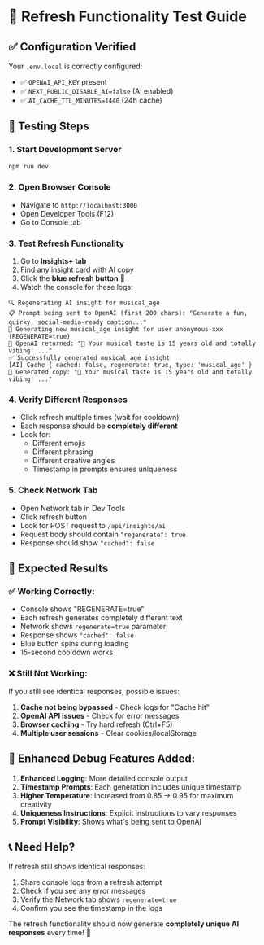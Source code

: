 # 🔄 Refresh Functionality Test Guide

## ✅ Configuration Verified
Your `.env.local` is correctly configured:
- ✅ `OPENAI_API_KEY` present
- ✅ `NEXT_PUBLIC_DISABLE_AI=false` (AI enabled)
- ✅ `AI_CACHE_TTL_MINUTES=1440` (24h cache)

## 🧪 Testing Steps

### 1. **Start Development Server**
```bash
npm run dev
```

### 2. **Open Browser Console**
- Navigate to `http://localhost:3000`
- Open Developer Tools (F12)
- Go to Console tab

### 3. **Test Refresh Functionality**
1. Go to **Insights+ tab**
2. Find any insight card with AI copy
3. Click the **blue refresh button** 🔄
4. Watch the console for these logs:

```
🔍 Regenerating AI insight for musical_age
📋 Prompt being sent to OpenAI (first 200 chars): "Generate a fun, quirky, social-media-ready caption..."
🤖 Generating new musical_age insight for user anonymous-xxx (REGENERATE=true)
🤖 OpenAI returned: "🎵 Your musical taste is 15 years old and totally vibing! ..."
✅ Successfully generated musical_age insight
[AI] Cache { cached: false, regenerate: true, type: 'musical_age' }
📝 Generated copy: "🎵 Your musical taste is 15 years old and totally vibing! ..."
```

### 4. **Verify Different Responses**
- Click refresh multiple times (wait for cooldown)
- Each response should be **completely different**
- Look for:
  - Different emojis
  - Different phrasing
  - Different creative angles
  - Timestamp in prompts ensures uniqueness

### 5. **Check Network Tab**
- Open Network tab in Dev Tools
- Click refresh button
- Look for POST request to `/api/insights/ai`
- Request body should contain `"regenerate": true`
- Response should show `"cached": false`

## 🎯 Expected Results

### ✅ Working Correctly:
- Console shows "REGENERATE=true"
- Each refresh generates completely different text
- Network shows `regenerate=true` parameter
- Response shows `"cached": false`
- Blue button spins during loading
- 15-second cooldown works

### ❌ Still Not Working:
If you still see identical responses, possible issues:
1. **Cache not being bypassed** - Check logs for "Cache hit"
2. **OpenAI API issues** - Check for error messages
3. **Browser caching** - Try hard refresh (Ctrl+F5)
4. **Multiple user sessions** - Clear cookies/localStorage

## 🔧 Enhanced Debug Features Added:

1. **Enhanced Logging**: More detailed console output
2. **Timestamp Prompts**: Each generation includes unique timestamp
3. **Higher Temperature**: Increased from 0.85 → 0.95 for maximum creativity
4. **Uniqueness Instructions**: Explicit instructions to vary responses
5. **Prompt Visibility**: Shows what's being sent to OpenAI

## 📞 Need Help?

If refresh still shows identical responses:
1. Share console logs from a refresh attempt
2. Check if you see any error messages
3. Verify the Network tab shows `regenerate=true`
4. Confirm you see the timestamp in the logs

The refresh functionality should now generate **completely unique AI responses** every time! 🎉 